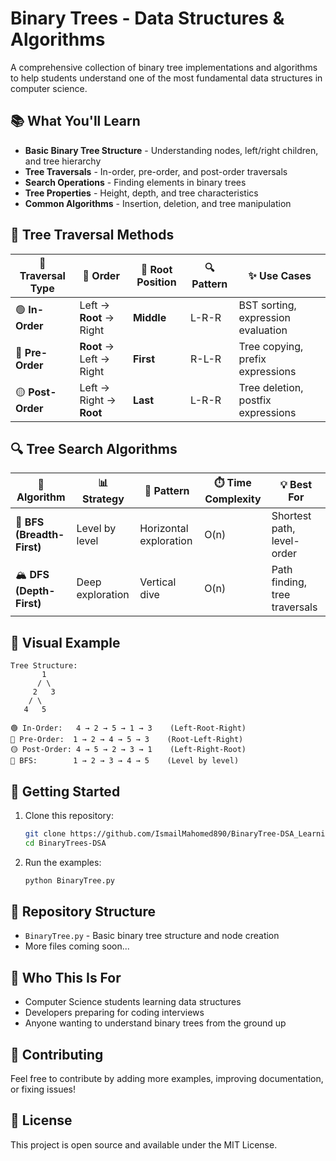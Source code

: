 # Binary Trees - Data Structures & Algorithms

A comprehensive collection of binary tree implementations and algorithms to help students understand one of the most fundamental data structures in computer science.

## 📚 What You'll Learn

- **Basic Binary Tree Structure** - Understanding nodes, left/right children, and tree hierarchy
- **Tree Traversals** - In-order, pre-order, and post-order traversals
- **Search Operations** - Finding elements in binary trees
- **Tree Properties** - Height, depth, and tree characteristics
- **Common Algorithms** - Insertion, deletion, and tree manipulation

## 🌳 Tree Traversal Methods

| 🔄 **Traversal Type** | 🎯 **Order** | 📍 **Root Position** | 🔍 **Pattern** | ✨ **Use Cases** |
|----------------------|-------------|---------------------|----------------|------------------|
| 🟢 **In-Order** | Left → **Root** → Right | **Middle** | L-R-R | BST sorting, expression evaluation |
| 🔵 **Pre-Order** | **Root** → Left → Right | **First** | R-L-R | Tree copying, prefix expressions |
| 🟡 **Post-Order** | Left → Right → **Root** | **Last** | L-R-R | Tree deletion, postfix expressions |

## 🔍 Tree Search Algorithms

| 🚀 **Algorithm** | 📊 **Strategy** | 🎯 **Pattern** | ⏱️ **Time Complexity** | 💡 **Best For** |
|------------------|----------------|----------------|----------------------|-----------------|
| 🌊 **BFS (Breadth-First)** | Level by level | Horizontal exploration | O(n) | Shortest path, level-order |
| 🏔️ **DFS (Depth-First)** | Deep exploration | Vertical dive | O(n) | Path finding, tree traversals |

## 🎨 Visual Example
```
Tree Structure:
       1
      / \
     2   3
    / \
   4   5

🟢 In-Order:   4 → 2 → 5 → 1 → 3    (Left-Root-Right)
🔵 Pre-Order:  1 → 2 → 4 → 5 → 3    (Root-Left-Right)  
🟡 Post-Order: 4 → 5 → 2 → 3 → 1    (Left-Right-Root)
🌊 BFS:        1 → 2 → 3 → 4 → 5    (Level by level)
```

## 🚀 Getting Started

1. Clone this repository:
   ```bash
   git clone https://github.com/IsmailMahomed890/BinaryTree-DSA_Learning-.git
   cd BinaryTrees-DSA
   ```

2. Run the examples:
   ```bash
   python BinaryTree.py
   ```

## 📁 Repository Structure

- `BinaryTree.py` - Basic binary tree structure and node creation
- More files coming soon...

## 🎯 Who This Is For

- Computer Science students learning data structures
- Developers preparing for coding interviews
- Anyone wanting to understand binary trees from the ground up

## 🤝 Contributing

Feel free to contribute by adding more examples, improving documentation, or fixing issues!

## 📄 License

This project is open source and available under the MIT License.